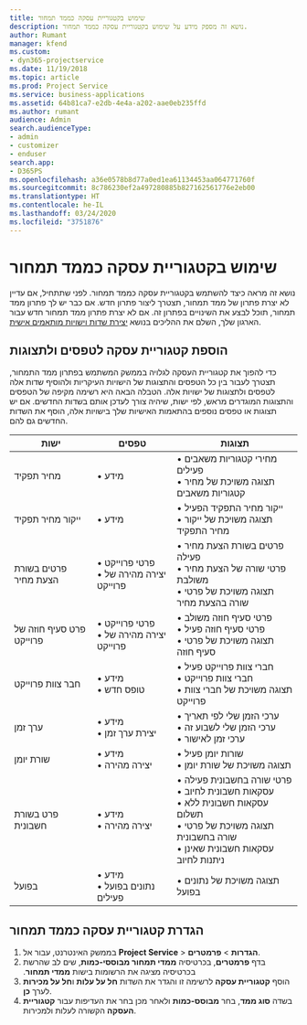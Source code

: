 ```yaml
---
title: שימוש בקטגוריית עסקה כממד תמחור
description: נושא זה מספק מידע על שימוש בקטגוריית עסקה כממד תמחור.
author: Rumant
manager: kfend
ms.custom:
- dyn365-projectservice
ms.date: 11/19/2018
ms.topic: article
ms.prod: Project Service
ms.service: business-applications
ms.assetid: 64b81ca7-e2db-4e4a-a202-aae0eb235ffd
ms.author: rumant
audience: Admin
search.audienceType:
- admin
- customizer
- enduser
search.app:
- D365PS
ms.openlocfilehash: a36e0578b8d77a0ed1ea61134453aa064771760f
ms.sourcegitcommit: 8c786230ef2a497280885b827162561776e2eb00
ms.translationtype: HT
ms.contentlocale: he-IL
ms.lasthandoff: 03/24/2020
ms.locfileid: "3751876"
---
```

# <a name="use-transaction-category-as-a-pricing-dimension"></a>שימוש בקטגוריית עסקה כממד תמחור
נושא זה מראה כיצד להשתמש בקטגוריית עסקה כממד תמחור. לפני שתתחיל, אם עדיין לא יצרת פתרון של ממד תמחור, תצטרך ליצור פתרון חדש. אם כבר יש לך פתרון ממד תמחור, תוכל לבצע את השינויים בפתרון זה. אם לא יצרת פתרון ממד תמחור חדש עבור הארגון שלך, השלם את ההליכים בנושא [יצירת שדות וישויות מותאמים אישית](create-custom-fields-entities.md).

## <a name="add-transaction-category-to-forms-and-views"></a>הוספת קטגוריית עסקה לטפסים ולתצוגות
כדי להפוך את קטגוריית העסקה לגלויה בממשק המשתמש בפתרון ממד התמחור, תצטרך לעבור בין כל הטפסים והתצוגות של הישויות העיקריות ולהוסיף שדות אלה לטפסים ולתצוגות של ישויות אלה.
הטבלה הבאה היא רשימה מקיפה של הטפסים והתצוגות המוגדרים מראש, לפי ישות, שיהיה צורך לעדכן אותם בשדות החדשים. אם יש תצוגות או טפסים נוספים בהתאמות האישיות שלך בישויות אלה, הוסף את השדות החדשים גם להם.

|  ישות        | טפסים     |תצוגות        |
| ------------------------------|---------------------------------|----------------------------------|
|  מחיר תפקיד|• מידע |• מחירי קטגוריות משאבים פעילים<br> • תצוגה משויכת של מחיר קטגוריות משאבים|
|  ייקור מחיר תפקיד|• מידע|• ייקור מחיר התפקיד הפעיל<br>• תצוגה משויכת של ייקור מחיר התפקיד|
|  פרטים בשורת הצעת מחיר|• פרטי פרוייקט<br>• יצירה מהירה של פרוייקט|• פרטים בשורת הצעת מחיר פעילה<br>• פרטי שורה של הצעת מחיר משולבת<br>• תצוגה משויכת של פרטי שורה בהצעת מחיר|
|  פרט סעיף חוזה של פרוייקט|• פרטי פרוייקט<br>• יצירה מהירה של פרוייקט|• פרטי סעיף חוזה משולב<br>• פרטי סעיף חוזה פעיל<br>• תצוגה משויכת של פרטי סעיף חוזה|
|  חבר צוות פרוייקט|• מידע<br>• טופס חדש|• חברי צוות פרוייקט פעיל<br>• חברי צוות פרוייקט<br>• תצוגה משויכת של חברי צוות פרוייקט|
|  ערך זמן|• מידע<br>• יצירת ערך זמן|• ערכי הזמן שלי לפי תאריך<br>• ערכי הזמן שלי לשבוע זה<br>• ערכי זמן לאישור|
|  שורת יומן|• מידע<br>• יצירה מהירה|• שורות יומן פעיל<br>• תצוגה משויכת של שורת יומן|
|  פרט בשורת חשבונית|• מידע<br>• יצירה מהירה|• פרטי שורה בחשבונית פעילה<br>• עסקאות חשבונית לחיוב<br>• עסקאות חשבונית ללא תשלום<br>• תצוגה משויכת של פרטי שורה בחשבונית<br>• עסקאות חשבונית שאינן ניתנות לחיוב|
|  בפועל|• מידע<br>• נתונים בפועל פעילים|• תצוגה משויכת של נתונים בפועל|

## <a name="set-up-transaction-category-as-a-pricing-dimension"></a>הגדרת קטגוריית עסקה כממד תמחור

1. בממשק האינטרנט, עבור אל **Project Service** > **הגדרות** > **פרמטרים**. 
2. בדף **פרמטרים**, בכרטיסיה ‏‫**ממדי תמחור מבוססי-כמות**, שים לב שהרשת בכרטיסיה מציגה את הרשומות בישות **ממדי תמחור**.
3. הוסף **קטגוריית עסקה** לרשימה זו והגדר את השדות **חל על עלות** ו**חל על מכירות** לערך **כן**.
4. בשדה **סוג ממד**, בחר **מבוסס-כמות** ולאחר מכן בחר את העדיפות עבור **קטגוריית העסקה** הקשורה לעלות ולמכירות.
